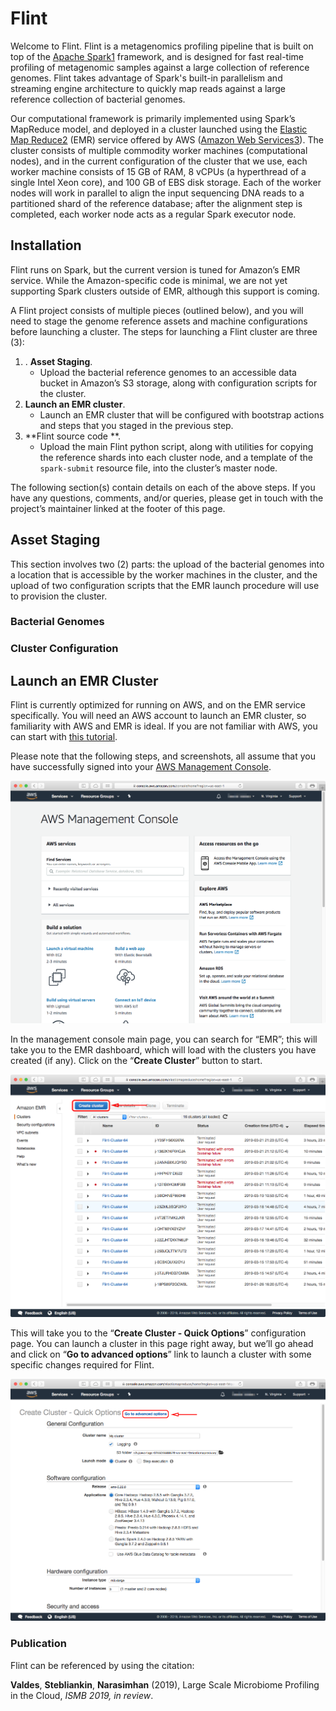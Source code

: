# Flint
Welcome to Flint. Flint is a metagenomics profiling pipeline that is built on top of the [Apache Spark]()[1]() framework, and is designed for fast real-time profiling of metagenomic samples against a large collection of reference genomes. Flint takes advantage of Spark's built-in parallelism and streaming engine architecture to quickly map reads against a large reference collection of bacterial genomes.

Our computational framework is primarily implemented using Spark’s MapReduce model, and deployed in a cluster launched using the [Elastic Map Reduce]()[2]() (EMR) service offered by AWS ([Amazon Web Services]()[3]()). The cluster consists of multiple commodity worker machines (computational nodes), and in the current configuration of the cluster that we use, each worker machine consists of 15 GB of RAM, 8 vCPUs (a hyperthread of a single Intel Xeon core), and 100 GB of EBS disk storage. Each of the worker nodes will work in parallel to align the input sequencing DNA reads to a partitioned shard of the reference database; after the alignment step is completed, each worker node acts as a regular Spark executor node.

## Installation
Flint runs on Spark, but the current version is tuned for Amazon’s EMR service. While the Amazon-specific code is minimal, we are not yet supporting Spark clusters outside of EMR, although this support is coming.

A Flint project consists of multiple pieces (outlined below), and you will need to stage the genome reference assets and machine configurations before launching a cluster. The steps for launching a Flint cluster are three (3):
1. . **Asset Staging**.
	- Upload the bacterial reference genomes to an accessible data bucket in Amazon’s S3 storage, along with configuration scripts for the cluster.
2. **Launch an EMR cluster**.
	- Launch an EMR cluster that will be configured with bootstrap actions and steps that you staged in the previous step.
3. **Flint source code **.
	- Upload the main Flint python script, along with utilities for copying the reference shards into each cluster node, and a template of the `spark-submit` resource file, into the cluster’s master node.

The following section(s) contain details on each of the above steps. If you have any questions, comments, and/or queries, please get in touch with the project’s maintainer linked at the footer of this page.

## Asset Staging
This section involves two (2) parts: the upload of the bacterial genomes into a location that is accessible by the worker machines in the cluster, and the upload of two configuration scripts that the EMR launch procedure will use to provision the cluster.

### Bacterial Genomes

### Cluster Configuration


## Launch an EMR Cluster
Flint is currently optimized for running on AWS, and on the EMR service specifically. You will need an AWS account to launch an EMR cluster, so familiarity with AWS and EMR is ideal. If you are not familiar with AWS, you can start with [this tutorial][7]. 

Please note that the following steps, and screenshots, all assume that you have successfully signed into your [AWS Management Console][8].

![AWS Console][image-1]

In the management console main page, you can search for “EMR”; this will take you to the EMR dashboard, which will load with the clusters you have created (if any). Click on the “**Create Cluster**” button to start.

![EMR Dashboard][image-2]

This will take you to the “**Create Cluster - Quick Options**” configuration page. You can launch a cluster in this page right away, but we’ll go ahead and click on “**Go to advanced options**” link to launch a cluster with some specific changes required for Flint.

![Advanced Options][image-3]




### Publication
Flint can be referenced by using the citation:

**Valdes**, **Stebliankin**, **Narasimhan** (2019), Large Scale Microbiome Profiling in the Cloud, _ISMB 2019, in review_.

[7]:	https://aws.amazon.com/getting-started/ "Getting Started with AWS"
[8]:	https://aws.amazon.com/console/ "AWS Management Console"

[image-1]:	images/aws-console.png "AWS Console"
[image-2]:	images/emr-1.png "EMR Dashboard"
[image-3]:	images/emr-2.png "Advanced Options"